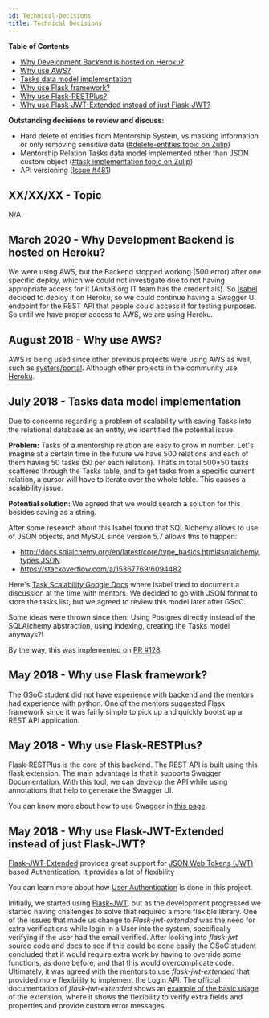 ```yaml
---
id: Technical-Decisions
title: Technical Decisions
---
```

**Table of Contents**
- [Why Development Backend is hosted on Heroku?](#march-2020---why-development-backend-is-hosted-on-heroku)
- [Why use AWS?](#august-2018---why-use-aws)
- [Tasks data model implementation](#july-2018---tasks-data-model-implementation)
- [Why use Flask framework?](#may-2018---why-use-flask-framework)
- [Why use Flask-RESTPlus?](#may-2018---why-use-flask-restplus)
- [Why use Flask-JWT-Extended instead of just Flask-JWT?](#may-2018---why-use-flask-jwt-extended-instead-of-just-flask-jwt)

**Outstanding decisions to review and discuss:**
- Hard delete of entities from Mentorship System, vs masking information or only removing sensitive data ([#delete-entities topic on Zulip](https://anitab-org.zulipchat.com/#narrow/stream/222534-mentorship-system/topic/deleting-entities))
- Mentorship Relation Tasks data model implemented other than JSON custom object ([#task implementation topic on Zulip](https://anitab-org.zulipchat.com/#narrow/stream/222534-mentorship-system/topic/Tasks.20implementation))
- API versioning ([Issue #481](https://github.com/anitab-org/mentorship-backend/issues/481))

## XX/XX/XX - Topic

N/A

## March 2020 - Why Development Backend is hosted on Heroku?

We were using AWS, but the Backend stopped working (500 error) after one specific deploy, which we could not investigate due to not having appropriate access for it (AnitaB.org IT team has the credentials). So [Isabel](https://github.com/isabelcosta) decided to deploy it on Heroku, so we could continue having a Swagger UI endpoint for the REST API that people could access it for testing purposes. So until we have proper access to AWS, we are using Heroku.

## August 2018 - Why use AWS?

AWS is being used since other previous projects were using AWS as well, such as [systers/portal](https://github.com/anitab-org/portal). Although other projects in the community use [Heroku](https://www.heroku.com/).

## July 2018 - Tasks data model implementation

Due to concerns regarding a problem of scalability with saving Tasks into the relational database as an entity, we identified the potential issue.

**Problem:** Tasks of a mentorship relation are easy to grow in number. Let's imagine at a certain time in the future we have 500 relations and each of them having 50 tasks (50 per each relation). That’s in total 500*50 tasks scattered through the Tasks table, and to get tasks from a specific current relation, a cursor will have to iterate over the whole table. This causes a scalability issue.

**Potential solution:** We agreed that we would search a solution for this besides saving as a string.

After some research about this Isabel found that SQLAlchemy allows to use of JSON objects, and MySQL since version 5.7 allows this to happen:
- http://docs.sqlalchemy.org/en/latest/core/type_basics.html#sqlalchemy.types.JSON
- https://stackoverflow.com/a/15367769/6094482

Here's [Task Scalability Google Docs](https://docs.google.com/document/d/1Bm0SAPSKjxZNRkDsvklPdtbHxLXsHQpsPLz4m18nzC4/edit?usp=sharing) where Isabel tried to document a discussion at the time with mentors. We decided to go with JSON format to store the tasks list, but we agreed to review this model later after GSoC.

Some ideas were thrown since then: Using Postgres directly instead of the SQLAlchemy abstraction, using indexing, creating the Tasks model anyways?!

By the way, this was implemented on [PR #128](https://github.com/anitab-org/mentorship-backend/pull/128).

## May 2018 - Why use Flask framework?

The GSoC student did not have experience with backend and the mentors had experience with python. One of the mentors suggested Flask framework since it was fairly simple to pick up and quickly bootstrap a REST API application.

## May 2018 - Why use Flask-RESTPlus?

Flask-RESTPlus is the core of this backend. The REST API is built using this flask extension. The main advantage is that it supports Swagger Documentation. With this tool, we can develop the API while using annotations that help to generate the Swagger UI.

You can know more about how to use Swagger in [this page](Using-Backend-Swagger-UI).

## May 2018 - Why use Flask-JWT-Extended instead of just Flask-JWT?

[Flask-JWT-Extended](https://flask-jwt-extended.readthedocs.io/en/latest/) provides great support for [JSON Web Tokens (JWT)](https://jwt.io/) based Authentication. It provides a lot of flexibility

You can learn more about how [User Authentication](User-Authentication) is done in this project.

Initially, we started using [Flask-JWT](https://pythonhosted.org/Flask-JWT/), but as the development progressed we started having challenges to solve that required a more flexible library. One of the issues that made us change to _Flask-jwt-extended_ was the need for extra verifications while login in a User into the system, specifically verifying if the user had the email verified. After looking into _flask-jwt_ source code and docs to see if this could be done easily the GSoC student concluded that it would require extra work by having to override some functions, as done before, and that this would overcomplicate code. Ultimately, it was agreed with the mentors to use _flask-jwt-extended_ that provided more flexibility to implement the Login API. The official documentation of _flask-jwt-extended_ shows an [example of the basic usage](http://flask-jwt-extended.readthedocs.io/en/latest/basic_usage.html) of the extension, where it shows the flexibility to verify extra fields and properties and provide custom error messages.